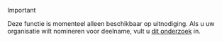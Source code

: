 > [!IMPORTANT]
> Deze functie is momenteel alleen beschikbaar op uitnodiging. Als u uw organisatie wilt nomineren voor deelname, vult u [dit onderzoek](https://aka.ms/ax2012upgrade) in. 

